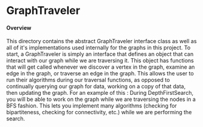 GraphTraveler
===============

#### Overview

This directory contains the abstract GraphTraveler interface class as well as all of it's implementations used internally 
for the graphs in this project. To start, a GraphTraveler is simply an interface that defines an object that can interact
with our graph while we are traversing it. This object has functions that will get called whenever we discover a vertex in
the graph, examine an edge in the graph, or traverse an edge in the graph. This allows the user to run their algorithms
during our traversal functions, as opposed to continually querying our graph for data, working on a copy of that data, then
updating the graph. For an example of this : During DepthFirstSearch, you will be able to work on the graph while we are
traversing the nodes in a BFS fashion. This lets you implement many algorithms (checking for bipartiteness, checking for
connectivity, etc.) while we are performing the search.
